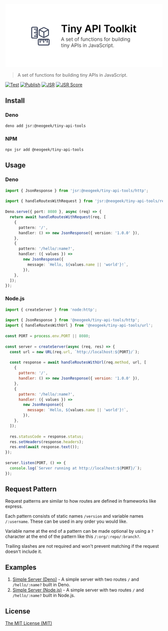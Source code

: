[![Tiny API Tools](cover.png)](cover.png)

> A set of functions for building tiny APIs in JavaScript.

[![Test](https://github.com/neogeek/tiny-api-tools/actions/workflows/test.workflow.yml/badge.svg)](https://github.com/neogeek/tiny-api-tools/actions/workflows/test.workflow.yml)
[![Publish](https://github.com/neogeek/tiny-api-tools/actions/workflows/publish.workflow.yml/badge.svg)](https://github.com/neogeek/tiny-api-tools/actions/workflows/publish.workflow.yml)
[![JSR](https://jsr.io/badges/@neogeek/tiny-api-tools)](https://jsr.io/@neogeek/tiny-api-tools)
[![JSR Score](https://jsr.io/badges/@neogeek/tiny-api-tools/score)](https://jsr.io/@neogeek/tiny-api-tools)

## Install

### Deno

```bash
deno add jsr:@neogeek/tiny-api-tools
```

### NPM

```bash
npx jsr add @neogeek/tiny-api-tools
```

## Usage

### Deno

```typescript
import { JsonResponse } from 'jsr:@neogeek/tiny-api-tools/http';

import { handleRoutesWithRequest } from 'jsr:@neogeek/tiny-api-tools/request';

Deno.serve({ port: 8080 }, async (req) => {
  return await handleRoutesWithRequest(req, [
    {
      pattern: '/',
      handler: () => new JsonResponse({ version: '1.0.0' }),
    },
    {
      pattern: '/hello/:name?',
      handler: ({ values }) =>
        new JsonResponse({
          message: `Hello, ${values.name || 'world'}!`,
        }),
    },
  ]);
});
```

### Node.js

```javascript
import { createServer } from 'node:http';

import { JsonResponse } from '@neogeek/tiny-api-tools/http';
import { handleRoutesWithUrl } from '@neogeek/tiny-api-tools/url';

const PORT = process.env.PORT || 8080;

const server = createServer(async (req, res) => {
  const url = new URL(req.url, `http://localhost:${PORT}/`);

  const response = await handleRoutesWithUrl(req.method, url, [
    {
      pattern: '/',
      handler: () => new JsonResponse({ version: '1.0.0' }),
    },
    {
      pattern: '/hello/:name?',
      handler: ({ values }) =>
        new JsonResponse({
          message: `Hello, ${values.name || 'world'}!`,
        }),
    },
  ]);

  res.statusCode = response.status;
  res.setHeaders(response.headers);
  res.end(await response.text());
});

server.listen(PORT, () => {
  console.log(`Server running at http://localhost:${PORT}/`);
});
```

## Request Pattern

Request patterns are similar to how routes are defined in frameworks like express.

Each pattern consists of static names `/version` and variable names `/:username`. These can be used in any order you would like.

Variable name at the end of a pattern can be made optional by using a `?` character at the end of the pattern like this `/:org/:repo/:branch?`.

Trailing slashes are not required and won't prevent matching if the request doesn't include it.

## Examples

1. [Simple Server (Deno)](./examples/simple-server-deno/) - A simple server with two routes `/` and `/hello/:name?` built in Deno.
1. [Simple Server (Node.js)](./examples/simple-server-nodejs/) - A simple server with two routes `/` and `/hello/:name?` built in Node.js.

## License

[The MIT License (MIT)](./LICENSE)
